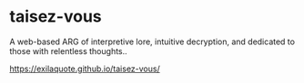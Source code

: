 # taisez-vous
A web-based ARG of interpretive lore, intuitive decryption, and dedicated to those with relentless thoughts..

https://exilaquote.github.io/taisez-vous/
